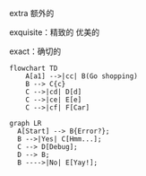 







extra 额外的

exquisite：精致的 优美的

exact：确切的







```mermaid
flowchart TD
    A[a1] -->|cc| B(Go shopping)
    B --> C{c}
    C -->|cd| D[d]
    C -->|ce| E[e]
    C -->|cf| F[Car]
```







``` mermaid hl_lines="1"
graph LR
  A[Start] --> B{Error?};
  B -->|Yes| C[Hmm...];
  C --> D[Debug];
  D --> B;
  B ---->|No| E[Yay!];
```

















